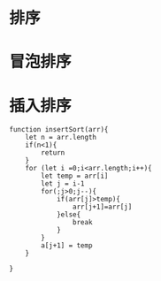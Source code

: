 <script>
function insertSort(arr){
    let n = arr.length
    if(n<1){
        return
    }
    // for (let i =0;i<arr.length;i++){
    //     let temp = arr[i]
    //     let j = i-1
    //     for(;j>0;j--){  
    //         if(arr[j]>temp){
    //             arr[j+1]=arr[j]
    //         }else{
    //             break
    //         }
    //     }
    //     a[j+1] = temp
    // }
    
}

console.log(insertSort([4,5,6,1,3,2]))

</script>

# 排序

# 冒泡排序

# 插入排序

```插入排序
function insertSort(arr){
    let n = arr.length
    if(n<1){
        return
    }
    for (let i =0;i<arr.length;i++){
        let temp = arr[i]
        let j = i-1
        for(;j>0;j--){
            if(arr[j]>temp){
                arr[j+1]=arr[j]
            }else{
                break
            }
        }
        a[j+1] = temp
    }

}
```
